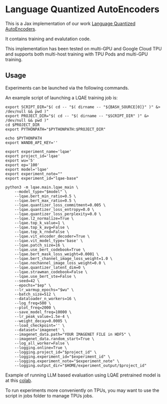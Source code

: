 # Language Quantized AutoEncoders

This is a Jax implementation of our work [Language Quantized AutoEncoders](https://arxiv.org/abs/2302.00902).

It contains training and evalutation code.

This implementation has been tested on multi-GPU and Google Cloud TPU and supports both multi-host training with TPU Pods and multi-GPU training.

## Usage
Experiments can be launched via the following commands.

An example script of launching a LQAE training job is:
```
export SCRIPT_DIR="$( cd -- "$( dirname -- "${BASH_SOURCE[0]}" )" &> /dev/null && pwd )"
export PROJECT_DIR="$( cd -- "$( dirname -- "$SCRIPT_DIR" )" &> /dev/null && pwd )"
cd $PROJECT_DIR
export PYTHONPATH="$PYTHONPATH:$PROJECT_DIR"

echo $PYTHONPATH
export WANDB_API_KEY=''

export experiment_name='lqae'
export project_id='lqae'
export wu='5'
export ep='100'
export model='lqae'
export experiment_note=""
export experiment_id="lqae-base"

python3 -m lqae.main.lqae_main \
    --model_type="$model" \
    --lqae.bert_min_ratio=0.5 \
    --lqae.bert_max_ratio=0.5 \
    --lqae.quantizer_loss_commitment=0.005 \
    --lqae.quantizer_loss_entropy=0.0 \
    --lqae.quantizer_loss_perplexity=0.0 \
    --lqae.l2_normalize=True \
    --lqae.top_k_value=1 \
    --lqae.top_k_avg=False \
    --lqae.top_k_rnd=False \
    --lqae.vit_encoder_decoder=True \
    --lqae.vit_model_type='base' \
    --lqae.patch_size=16 \
    --lqae.use_bert_codebook=True \
    --lqae.bert_mask_loss_weight=0.0001 \
    --lqae.bert_channel_image_loss_weight=1.0 \
    --lqae.nochannel_image_loss_weight=0.0 \
    --lqae.quantizer_latent_dim=0 \
    --lqae.strawman_codebook=False \
    --lqae.use_bert_ste=False \
    --seed=42 \
    --epochs="$ep" \
    --lr_warmup_epochs="$wu" \
    --batch_size=512 \
    --dataloader_n_workers=16 \
    --log_freq=500 \
    --plot_freq=2000 \
    --save_model_freq=10000 \
    --lr_peak_value=1.5e-4 \
    --weight_decay=0.0005 \
    --load_checkpoint='' \
    --dataset='imagenet' \
    --imagenet_data.path="YOUR IMAGENET FILE in HDF5" \
    --imagenet_data.random_start=True \
    --log_all_worker=False \
    --logging.online=True \
    --logging.project_id="$project_id" \
    --logging.experiment_id="$experiment_id" \
    --logging.experiment_note="$experiment_note" \
    --logging.output_dir="$HOME/experiment_output/$project_id"

```

Example of running LLM based evaluation using LQAE pretrained model is at this [colab](https://colab.research.google.com/drive/1_nzC8W6yO9fYP8GLfUmY11hoVQUW9e6Q?usp=sharing).

To run experiments more conveniently on TPUs, you may want to use the script in jobs folder to manage TPUs jobs.
